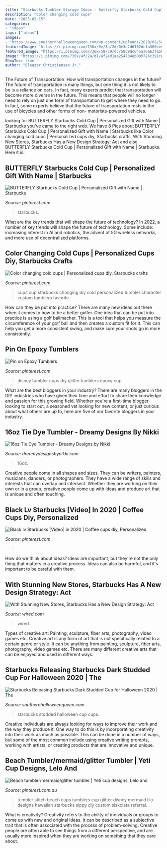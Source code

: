 ```yaml
---
title: "Starbucks Tumbler Storage Ideas - Butterfly Starbucks Cold Cup"
description: "Color changing cold cups"
date: "2023-02-15"
categories:
- "ideas"
tags: ["ideas"]
images:
- "https://www.southernhalloweenqueen.com/wp-content/uploads/2020/08/Screen-Shot-2020-08-04-at-8.42.37-PM.png"
featuredImage: "https://i.pinimg.com/736x/0e/3a/2d/0e3a2d6102defa300ceec7baa655e228.jpg"
featured_image: "https://i.pinimg.com/736x/58/c9/dc/58c9dc645aa6a63fa5023b806a186a4a.jpg"
image: "https://i.pinimg.com/736x/4f/24/d1/4f24d1ea254734eb089726c391ce39b6.jpg"
ShowToc: true
author: "Eleazar Christiansen Jr."
---
```



The Future of Transportation: How will transportation changes in the future?
The future of transportation is many things, but one thing it is not likely to be is a reliance on cars. In fact, many experts predict that transportation will become more diverse in the future. This means that people will no longer need to rely on just one form of transportation to get where they need to go. In fact, some experts believe that the future of transportation rests in the use of bicycles and other forms of non- motorists-powered vehicles.

	

		
looking for BUTTERFLY Starbucks Cold Cup | Personalized Gift with Name | Starbucks you've came to the right web. We have 8 Pics about BUTTERFLY Starbucks Cold Cup | Personalized Gift with Name | Starbucks like Color changing cold cups | Personalized cups diy, Starbucks crafts, With Stunning New Stores, Starbucks Has a New Design Strategy: Act and also BUTTERFLY Starbucks Cold Cup | Personalized Gift with Name | Starbucks. Here it is:
		
    
## BUTTERFLY Starbucks Cold Cup | Personalized Gift With Name | Starbucks

<img loading=lazy src="https://i.pinimg.com/736x/4f/24/d1/4f24d1ea254734eb089726c391ce39b6.jpg" onerror="this.onerror=null;this.src='https://tse2.mm.bing.net/th?id=OIP.KXfCJETNMLol2YBZt3705wHaJ3&amp;pid=15.1';" alt="BUTTERFLY Starbucks Cold Cup | Personalized Gift with Name | Starbucks">

_Source: pinterest.com_

>starbucks. 

	

What are the key trends that will shape the future of technology?
In 2022, a number of key trends will shape the future of technology. Some include: increasing interest in AI and robotics, the advent of 5G wireless networks, and more use of decentralized platforms.

    
## Color Changing Cold Cups | Personalized Cups Diy, Starbucks Crafts

<img loading=lazy src="https://i.pinimg.com/736x/0e/3a/2d/0e3a2d6102defa300ceec7baa655e228.jpg" onerror="this.onerror=null;this.src='https://tse3.mm.bing.net/th?id=OIP.AcpzD2CmrXCiLvsSb8ByiQHaHa&amp;pid=15.1';" alt="Color changing cold cups | Personalized cups diy, Starbucks crafts">

_Source: pinterest.com_

>cups cup starbucks changing diy cold personalized tumbler character custom tumblers favorite. 

	

How can they be put into practice?
There are many new ideas out there when it comes to how to be a better golfer. One idea that can be put into practice is using a golf ballmacher. This is a tool that helps you measure the circumference of your golf ball and then creates a custom fit for it. This can help you get a more consistent swing, and make sure your shots go in more consistently.

    
## Pin On Epoxy Tumblers

<img loading=lazy src="https://i.pinimg.com/736x/69/b8/cd/69b8cd92b8e3355c704319343c9a6f2c.jpg" onerror="this.onerror=null;this.src='https://tse2.mm.bing.net/th?id=OIP.3D1sOnUDCuGSk1ncjXYI4QHaJQ&amp;pid=15.1';" alt="Pin on Epoxy Tumblers">

_Source: pinterest.com_

>disney tumbler cups diy glitter tumblers epoxy cup. 

	

What are the best bloggers in your industry?
There are many bloggers in the DIY industries who have given their time and effort to share their knowledge and passion for this growing field. Whether you're a first-time blogger looking to start out, a seasoned vet looking for new content, or just curious about what others are up to, here are five of our favorite bloggers in your industry.

    
## 16oz Tie Dye Tumbler - Dreamy Designs By Nikki

<img loading=lazy src="https://www.dreamydesignsbynikki.com/wp-content/uploads/2020/09/118787450_959802691171344_2314956517161239509_n-1152x1536.jpg" onerror="this.onerror=null;this.src='https://tse2.mm.bing.net/th?id=OIP.kOuUZ8SxFAaB_HO3gI5Y0gHaJ4&amp;pid=15.1';" alt="16oz Tie Dye Tumbler - Dreamy Designs by Nikki">

_Source: dreamydesignsbynikki.com_

>16oz. 

	

Creative people come in all shapes and sizes. They can be writers, painters, musicians, dancers, or photographers. They have a wide range of skills and interests that can overlap and intersect. Whether they are working on their own or in a group, creative people come up with ideas and produce art that is unique and often touching.

    
## Black Lv Starbucks [Video] In 2020 | Coffee Cups Diy, Personalized

<img loading=lazy src="https://i.pinimg.com/736x/58/c9/dc/58c9dc645aa6a63fa5023b806a186a4a.jpg" onerror="this.onerror=null;this.src='https://tse2.mm.bing.net/th?id=OIP.BpPGas7nkX2LBxTTaotlOAHaNK&amp;pid=15.1';" alt="Black lv Starbucks [Video] in 2020 | Coffee cups diy, Personalized">

_Source: pinterest.com_

>. 

	

How do we think about ideas?
Ideas are important, but they're not the only thing that matters in a creative process. Ideas can also be harmful, and it's important to be careful with them.

    
## With Stunning New Stores, Starbucks Has A New Design Strategy: Act

<img loading=lazy src="https://www.wired.com/wp-content/uploads/images_blogs/design/2013/12/Denver_Drive_Thru.jpg" onerror="this.onerror=null;this.src='https://tse1.mm.bing.net/th?id=OIP.0t2x2kKdNkkvdmIaY8to_wHaE8&amp;pid=15.1';" alt="With Stunning New Stores, Starbucks Has a New Design Strategy: Act">

_Source: wired.com_

>wired. 

	

Types of creative art: Painting, sculpture, fiber arts, photography, video games etc.
Creative art is any form of art that is not specifically related to a certain genre or style. It can be anything from painting, sculpture, fiber arts, photography, video games etc. There are many different creative arts that can be enjoyed and used in different ways.

    
## Starbucks Releasing Starbucks Dark Studded Cup For Halloween 2020 | The

<img loading=lazy src="https://www.southernhalloweenqueen.com/wp-content/uploads/2020/08/Screen-Shot-2020-08-04-at-8.42.37-PM.png" onerror="this.onerror=null;this.src='https://tse3.mm.bing.net/th?id=OIP.ae0ePTDTPEcRizzwA_N35wHaD8&amp;pid=15.1';" alt="Starbucks Releasing Starbucks Dark Studded Cup for Halloween 2020 | The">

_Source: southernhalloweenqueen.com_

>starbucks studded halloween cup cups. 

	

Creative individuals are always looking for ways to improve their work and the way they produce it. One way to do this is by incorporating creativity into their work as much as possible. This can be done in a number of ways, but some of the most common include using creative writing prompts, working with artists, or creating products that are innovative and unique.

    
## Beach Tumbler/mermaid/glitter Tumbler | Yeti Cup Designs, Lelo And

<img loading=lazy src="https://i.pinimg.com/originals/fc/b2/ad/fcb2ad796cf5744708c79ffdd42ac1ae.jpg" onerror="this.onerror=null;this.src='https://tse2.mm.bing.net/th?id=OIP.6xXMb09RdSKh6z06DCbWiQHaKx&amp;pid=15.1';" alt="Beach tumbler/mermaid/glitter tumbler | Yeti cup designs, Lelo and">

_Source: pinterest.com.au_

>tumbler stitch beach cups tumblers cup glitter disney mermaid lilo designs hawaiian starbucks sippy diy custom siskolata referral. 

	

What is creativity?
Creativity refers to the ability of individuals or groups to come up with new and original ideas. It can be described as a subjective trait that is often associated with the process of problem-solving. Creative people are often able to see things from a different perspective, and are usually more inspired when they are working on something that they care about.

